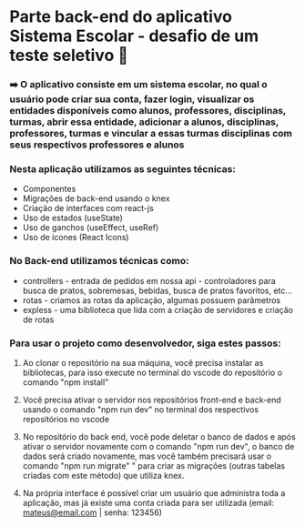 # Parte back-end do aplicativo Sistema Escolar - desafio de um teste seletivo 🚀

### ➡️ O aplicativo consiste em um sistema escolar, no qual o usuário pode criar sua conta, fazer login, visualizar os entidades disponíveis como alunos, professores, disciplinas, turmas, abrir essa entidade, adicionar a alunos, disciplinas, professores, turmas e vincular a essas turmas disciplinas com seus respectivos professores e alunos

### Nesta aplicação utilizamos as seguintes técnicas:

- Componentes
- Migrações de back-end usando o knex
- Criação de interfaces com react-js
- Uso de estados (useState)
- Uso de ganchos (useEffect, useRef)
- Uso de ícones (React Icons)

### No Back-end utilizamos técnicas como:

- controllers - entrada de pedidos em nossa api - controladores para busca de pratos, sobremesas, bebidas, busca de pratos favoritos, etc...
- rotas - criamos as rotas da aplicação, algumas possuem parâmetros
- expless - uma biblioteca que lida com a criação de servidores e criação de rotas

### Para usar o projeto como desenvolvedor, siga estes passos:

1. Ao clonar o repositório na sua máquina, você precisa instalar as bibliotecas, para isso execute no terminal do vscode do repositório o comando "npm install"

2. Você precisa ativar o servidor nos repositórios front-end e back-end usando o comando "npm run dev" no terminal dos respectivos repositórios no vscode

3. No repositório do back end, você pode deletar o banco de dados e após ativar o servidor novamente com o comando "npm run dev", o banco de dados será criado novamente, mas você também precisará usar o comando "npm run migrate" " para criar as migrações (outras tabelas criadas com este método) que utiliza knex.

4. Na própria interface é possível criar um usuário que administra toda a aplicação, mas já existe uma conta criada para ser utilizada (email: mateus@email.com | senha: 123456)
